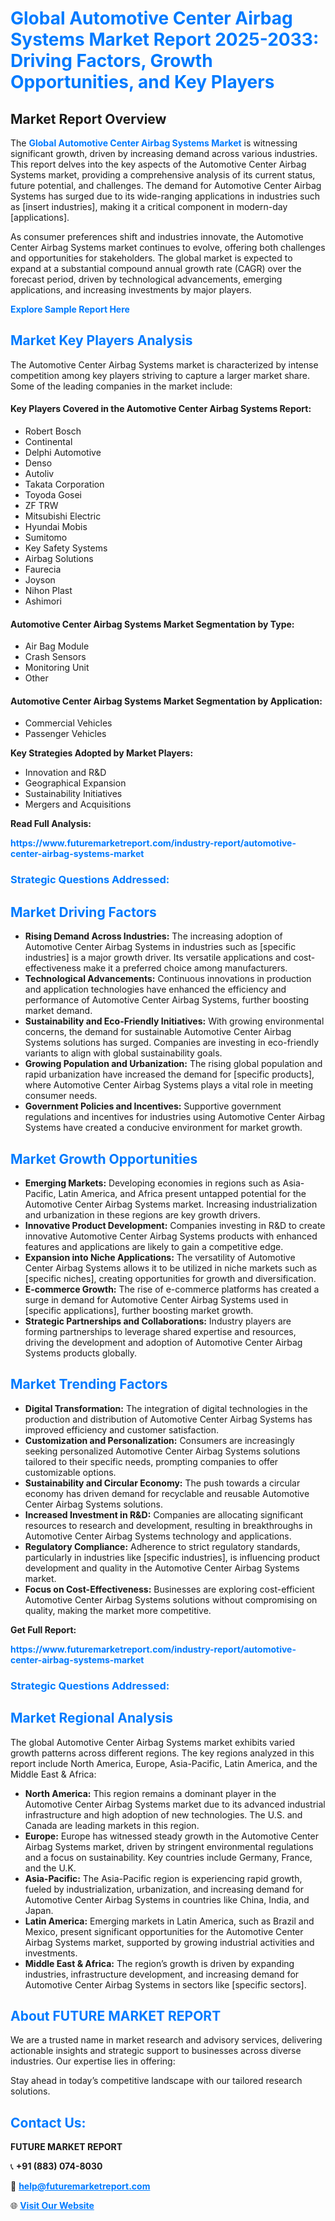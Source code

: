 <h1 style="color: #007BFF;">Global Automotive Center Airbag Systems Market Report 2025-2033: Driving Factors, Growth Opportunities, and Key Players</h1>

<section id="overview">
<h2>Market Report Overview</h2>
<p>The <a href="https://www.futuremarketreport.com/industry-report/automotive-center-airbag-systems-market" style="color: #007BFF; text-decoration: none;"><strong>Global Automotive Center Airbag Systems Market</strong></a> is witnessing significant growth, driven by increasing demand across various industries. This report delves into the key aspects of the Automotive Center Airbag Systems market, providing a comprehensive analysis of its current status, future potential, and challenges. The demand for Automotive Center Airbag Systems has surged due to its wide-ranging applications in industries such as [insert industries], making it a critical component in modern-day [applications].</p>
<p>As consumer preferences shift and industries innovate, the Automotive Center Airbag Systems market continues to evolve, offering both challenges and opportunities for stakeholders. The global market is expected to expand at a substantial compound annual growth rate (CAGR) over the forecast period, driven by technological advancements, emerging applications, and increasing investments by major players.</p>
</section>

<section id="overview">
<p><a href="https://www.futuremarketreport.com/request-sample/reportId=93191" style="color: #007BFF; text-decoration: none;"><strong>Explore Sample Report Here</strong></a></p>
</section>

<section id="key-players">
<h2 style="color: #007BFF;">Market Key Players Analysis</h2>
<p>The Automotive Center Airbag Systems market is characterized by intense competition among key players striving to capture a larger market share. Some of the leading companies in the market include:</p>
<h4>Key Players Covered in the Automotive Center Airbag Systems Report:</h4>
<ul><li>Robert Bosch</li><li>Continental</li><li>Delphi Automotive</li><li>Denso</li><li>Autoliv</li><li>Takata Corporation</li><li>Toyoda Gosei</li><li>ZF TRW</li><li>Mitsubishi Electric</li><li>Hyundai Mobis</li><li>Sumitomo</li><li>Key Safety Systems</li><li>Airbag Solutions</li><li>Faurecia</li><li>Joyson</li><li>Nihon Plast</li><li>Ashimori</li></ul>
<h4>Automotive Center Airbag Systems Market Segmentation by Type:</h4>
<ul><li>Air Bag Module</li><li>Crash Sensors</li><li>Monitoring Unit</li><li>Other</li></ul>

<h4>Automotive Center Airbag Systems Market Segmentation by Application:</h4>
<ul><li>Commercial Vehicles</li><li>Passenger Vehicles</li></ul>
<p><strong>Key Strategies Adopted by Market Players:</strong></p>
<ul>
<li>Innovation and R&D</li>
<li>Geographical Expansion</li>
<li>Sustainability Initiatives</li>
<li>Mergers and Acquisitions</li>
</ul>
</section>

<section>
<p><strong>Read Full Analysis: </strong></p><a href="https://www.futuremarketreport.com/industry-report/automotive-center-airbag-systems-market" style="color: #007BFF; text-decoration: none;"><strong>https://www.futuremarketreport.com/industry-report/automotive-center-airbag-systems-market</strong></a>
<h3 style="color: #007BFF;">Strategic Questions Addressed:</h3>
</section>

<section id="driving-factors">
<h2 style="color: #007BFF;">Market Driving Factors</h2>
<ul>
<li><strong>Rising Demand Across Industries:</strong> The increasing adoption of Automotive Center Airbag Systems in industries such as [specific industries] is a major growth driver. Its versatile applications and cost-effectiveness make it a preferred choice among manufacturers.</li>
<li><strong>Technological Advancements:</strong> Continuous innovations in production and application technologies have enhanced the efficiency and performance of Automotive Center Airbag Systems, further boosting market demand.</li>
<li><strong>Sustainability and Eco-Friendly Initiatives:</strong> With growing environmental concerns, the demand for sustainable Automotive Center Airbag Systems solutions has surged. Companies are investing in eco-friendly variants to align with global sustainability goals.</li>
<li><strong>Growing Population and Urbanization:</strong> The rising global population and rapid urbanization have increased the demand for [specific products], where Automotive Center Airbag Systems plays a vital role in meeting consumer needs.</li>
<li><strong>Government Policies and Incentives:</strong> Supportive government regulations and incentives for industries using Automotive Center Airbag Systems have created a conducive environment for market growth.</li>
</ul>
</section>

<section id="growth-opportunities">
<h2 style="color: #007BFF;">Market Growth Opportunities</h2>
<ul>
<li><strong>Emerging Markets:</strong> Developing economies in regions such as Asia-Pacific, Latin America, and Africa present untapped potential for the Automotive Center Airbag Systems market. Increasing industrialization and urbanization in these regions are key growth drivers.</li>
<li><strong>Innovative Product Development:</strong> Companies investing in R&D to create innovative Automotive Center Airbag Systems products with enhanced features and applications are likely to gain a competitive edge.</li>
<li><strong>Expansion into Niche Applications:</strong> The versatility of Automotive Center Airbag Systems allows it to be utilized in niche markets such as [specific niches], creating opportunities for growth and diversification.</li>
<li><strong>E-commerce Growth:</strong> The rise of e-commerce platforms has created a surge in demand for Automotive Center Airbag Systems used in [specific applications], further boosting market growth.</li>
<li><strong>Strategic Partnerships and Collaborations:</strong> Industry players are forming partnerships to leverage shared expertise and resources, driving the development and adoption of Automotive Center Airbag Systems products globally.</li>
</ul>
</section>

<section id="trending-factors">
<h2 style="color: #007BFF;">Market Trending Factors</h2>
<ul>
<li><strong>Digital Transformation:</strong> The integration of digital technologies in the production and distribution of Automotive Center Airbag Systems has improved efficiency and customer satisfaction.</li>
<li><strong>Customization and Personalization:</strong> Consumers are increasingly seeking personalized Automotive Center Airbag Systems solutions tailored to their specific needs, prompting companies to offer customizable options.</li>
<li><strong>Sustainability and Circular Economy:</strong> The push towards a circular economy has driven demand for recyclable and reusable Automotive Center Airbag Systems solutions.</li>
<li><strong>Increased Investment in R&D:</strong> Companies are allocating significant resources to research and development, resulting in breakthroughs in Automotive Center Airbag Systems technology and applications.</li>
<li><strong>Regulatory Compliance:</strong> Adherence to strict regulatory standards, particularly in industries like [specific industries], is influencing product development and quality in the Automotive Center Airbag Systems market.</li>
<li><strong>Focus on Cost-Effectiveness:</strong> Businesses are exploring cost-efficient Automotive Center Airbag Systems solutions without compromising on quality, making the market more competitive.</li>
</ul>
</section>

<section>
<p><strong>Get Full Report: </strong></p><a href="https://www.futuremarketreport.com/industry-report/automotive-center-airbag-systems-market" style="color: #007BFF; text-decoration: none;"><strong>https://www.futuremarketreport.com/industry-report/automotive-center-airbag-systems-market</strong></a>
<h3 style="color: #007BFF;">Strategic Questions Addressed:</h3>
</section>


<section id="regional-analysis">
<h2 style="color: #007BFF;">Market Regional Analysis</h2>
<p>The global Automotive Center Airbag Systems market exhibits varied growth patterns across different regions. The key regions analyzed in this report include North America, Europe, Asia-Pacific, Latin America, and the Middle East & Africa:</p>
<ul>
<li><strong>North America:</strong> This region remains a dominant player in the Automotive Center Airbag Systems market due to its advanced industrial infrastructure and high adoption of new technologies. The U.S. and Canada are leading markets in this region.</li>
<li><strong>Europe:</strong> Europe has witnessed steady growth in the Automotive Center Airbag Systems market, driven by stringent environmental regulations and a focus on sustainability. Key countries include Germany, France, and the U.K.</li>
<li><strong>Asia-Pacific:</strong> The Asia-Pacific region is experiencing rapid growth, fueled by industrialization, urbanization, and increasing demand for Automotive Center Airbag Systems in countries like China, India, and Japan.</li>
<li><strong>Latin America:</strong> Emerging markets in Latin America, such as Brazil and Mexico, present significant opportunities for the Automotive Center Airbag Systems market, supported by growing industrial activities and investments.</li>
<li><strong>Middle East & Africa:</strong> The region’s growth is driven by expanding industries, infrastructure development, and increasing demand for Automotive Center Airbag Systems in sectors like [specific sectors].</li>
</ul>
</section>

<footer>
<h2 style="color: #007BFF;">About FUTURE MARKET REPORT</h2>
<p>We are a trusted name in market research and advisory services, delivering actionable insights and strategic support to businesses across diverse industries. Our expertise lies in offering:</p>

<p>Stay ahead in today’s competitive landscape with our tailored research solutions.</p>

<h2 style="color: #007BFF;">Contact Us:</h2>
<p><strong>FUTURE MARKET REPORT</strong></p>
<p>📞 <strong>+91 (883) 074-8030</strong></p>
<p>📧 <strong><a href="mailto:help@futuremarketreport.com" style="color: #007BFF;">help@futuremarketreport.com</a></strong></p>
<p>🌐 <strong><a href="https://www.futuremarketreport.com/" style="color: #007BFF;">Visit Our Website</a></strong></p>
</footer>